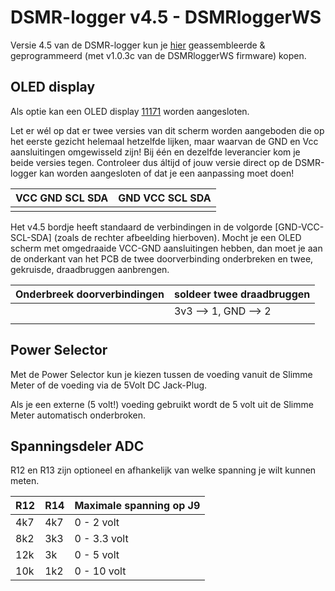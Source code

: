 # DSMR-logger v4.5 - DSMRloggerWS

Versie 4.5 van de DSMR-logger kun je [hier](https://opencircuit.nl/Product/Slimme-meter-uitlezer-V4.5-Geassembleerd) geassembleerde & geprogrammeerd \(met v1.0.3c van de DSMRloggerWS firmware\) kopen.

## OLED display <a id="oled-display"></a>

Als optie kan een OLED display [11171](https://opencircuit.nl/Product/11171/OLED-display-blauw-128-x-64-I2C) worden aangesloten.

Let er wél op dat er twee versies van dit scherm worden aangeboden die op het eerste gezicht helemaal hetzelfde lijken, maar waarvan de GND en Vcc aansluitingen omgewisseld zijn! Bij één en dezelfde leverancier kom je beide versies tegen. Controleer dus áltijd of jouw versie direct op de DSMR-logger kan worden aangesloten of dat je een aanpassing moet doen!

| VCC GND SCL SDA | GND VCC SCL SDA |
| :--- | :--- |
|  |  |

Het v4.5 bordje heeft standaard de verbindingen in de volgorde \[GND-VCC-SCL-SDA\] \(zoals de rechter afbeelding hierboven\). Mocht je een OLED scherm met omgedraaide VCC-GND aansluitingen hebben, dan moet je aan de onderkant van het PCB de twee doorverbinding onderbreken en twee, gekruisde, draadbruggen aanbrengen.

| Onderbreek doorverbindingen | soldeer twee draadbruggen |
| :--- | :--- |
|  | 3v3 --&gt; 1, GND --&gt; 2 |
|  |  |

## Power Selector <a id="power-selector"></a>

Met de Power Selector kun je kiezen tussen de voeding vanuit de Slimme Meter of de voeding via de 5Volt DC Jack-Plug.

Als je een externe \(5 volt!\) voeding gebruikt wordt de 5 volt uit de Slimme Meter automatisch onderbroken.

## Spanningsdeler ADC <a id="spanningsdeler-adc"></a>

R12 en R13 zijn optioneel en afhankelijk van welke spanning je wilt kunnen meten.

| R12 | R14 | Maximale spanning op J9 |
| :--- | :--- | :--- |
| 4k7 | 4k7 | 0 - 2 volt |
| 8k2 | 3k3 | 0 - 3.3 volt |
| 12k | 3k | 0 - 5 volt |
| 10k | 1k2 | 0 - 10 volt |

